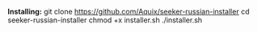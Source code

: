 **Installing:**
git clone https://github.com/Aquix/seeker-russian-installer
cd seeker-russian-installer
chmod +x installer.sh
./installer.sh

